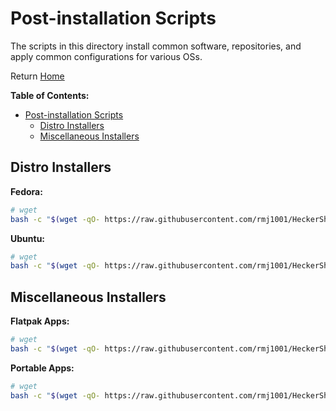 <!--
##############################################
#   Author(s): RMCJ <rmichael1001@gmail.com>
#   Project: HeckerShell
#   Version: 1.0
#
#   Usage: n/a
#
#   Description: Distro post-install info
#
##############################################
-->
# Post-installation Scripts

The scripts in this directory install common software, repositories, and apply
common configurations for various OSs.

Return [Home](../../README.md)

__Table of Contents:__

- [Post-installation Scripts](#post-installation-scripts)
  - [Distro Installers](#distro-installers)
  - [Miscellaneous Installers](#miscellaneous-installers)

## Distro Installers

__Fedora:__

```bash
# wget
bash -c "$(wget -qO- https://raw.githubusercontent.com/rmj1001/HeckerShell/main/files/Postinstallers/fedora.sh)"
```

__Ubuntu:__

```bash
# wget
bash -c "$(wget -qO- https://raw.githubusercontent.com/rmj1001/HeckerShell/main/files/Postinstallers/ubuntu.sh)" 
```

## Miscellaneous Installers

__Flatpak Apps:__

```bash
# wget
bash -c "$(wget -qO- https://raw.githubusercontent.com/rmj1001/HeckerShell/main/files/Postinstallers/helpers/flatconfig.sh)"
```

__Portable Apps:__

```bash
# wget
bash -c "$(wget -qO- https://raw.githubusercontent.com/rmj1001/HeckerShell/main/files/Postinstallers/helpers/portableApps.sh)"
```
